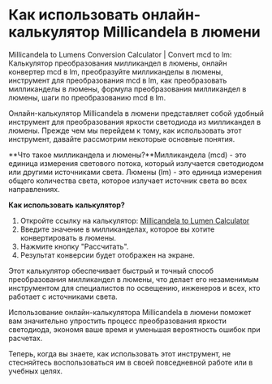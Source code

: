 Как использовать онлайн-калькулятор Millicandela в люмени
=========================================================

Millicandela to Lumens Conversion Calculator | Convert mcd to lm: Калькулятор преобразования милликандел в люмены, онлайн конвертер mcd в lm, преобразуйте милликанделы в люмены, инструмент для преобразования mcd в lm, как преобразовать милликанделы в люмены, формула преобразования милликандел в люмены, шаги по преобразованию mcd в lm.

Онлайн-калькулятор Millicandela в люмени представляет собой удобный инструмент для преобразования яркости светодиода из милликандел в люмены. Прежде чем мы перейдем к тому, как использовать этот инструмент, давайте рассмотрим некоторые основные понятия.

**Что такое милликандела и люмены?**Милликандела (mcd) - это единица измерения светового потока, который излучается светодиодом или другими источниками света. Люмены (lm) - это единица измерения общего количества света, которое излучает источник света во всех направлениях.

**Как использовать калькулятор?**

1. Откройте ссылку на калькулятор: [Millicandela to Lumen Calculator](https://www.onlinecalculatorsfree.com/ru/tools/millicandela-to-lumen-calculator.html)
2. Введите значение в милликанделах, которое вы хотите конвертировать в люмены.
3. Нажмите кнопку "Рассчитать".
4. Результат конверсии будет отображен на экране.

Этот калькулятор обеспечивает быстрый и точный способ преобразования милликандел в люмены, что делает его незаменимым инструментом для специалистов по освещению, инженеров и всех, кто работает с источниками света.

Использование онлайн-калькулятора Millicandela в люмени поможет вам значительно упростить процесс преобразования яркости светодиода, экономя ваше время и уменьшая вероятность ошибок при расчетах.

Теперь, когда вы знаете, как использовать этот инструмент, не стесняйтесь воспользоваться им в своей повседневной работе или в учебных целях.